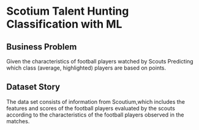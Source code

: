 # Scotium Talent Hunting Classification with ML

## Business Problem

Given the characteristics of football players watched by Scouts Predicting which class (average, highlighted) players are based on points.

## Dataset Story

The data set consists of information from Scoutium,which includes the features and scores of the football players evaluated by the scouts according to the characteristics of the football players observed in the matches.
